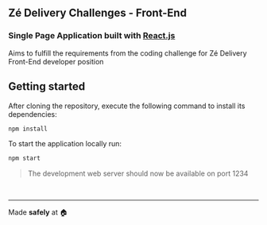 ## Zé Delivery Challenges - Front-End

### Single Page Application built with [React.js](https://reactjs.org/)

Aims to fulfill the requirements from the coding challenge for Zé Delivery Front-End developer position

## Getting started

After cloning the repository, execute the following command to install its dependencies:

```sh
npm install
```

To start the application locally run:

```sh
npm start
```

> The development web server should now be available on port 1234

&nbsp;

---

Made **safely** at :house:
